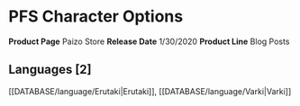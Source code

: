 ﻿---
id: '20'
name: PFS Character Options
rarity: Common
rus_type_level: null
source: null
trait: null
type: Source

---
# PFS Character Options

**Product Page** Paizo Store
**Release Date** 1/30/2020
**Product Line** Blog Posts

## Languages [2]

[[DATABASE/language/Erutaki|Erutaki]], [[DATABASE/language/Varki|Varki]]